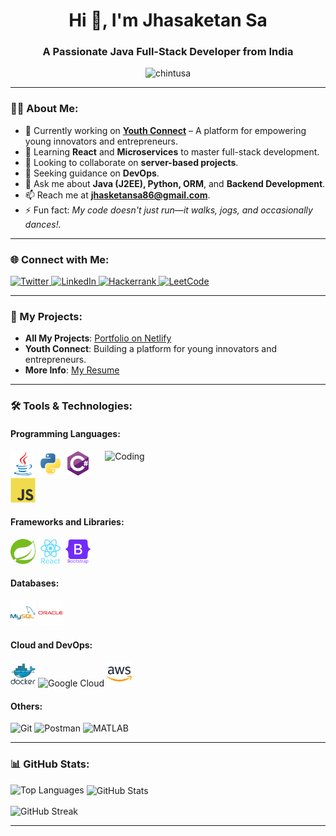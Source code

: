 <h1 align="center">Hi 👋, I'm Jhasaketan Sa</h1>
<h3 align="center">A Passionate Java Full-Stack Developer from India</h3>

<p align="center">
  <img src="https://komarev.com/ghpvc/?username=chintusa&label=Profile%20Views&color=0e75b6&style=flat" alt="chintusa" />
</p>

---

### 👨‍💻 About Me:
- 🔭 Currently working on **[Youth Connect](#)** – A platform for empowering young innovators and entrepreneurs.
- 🌱 Learning **React** and **Microservices** to master full-stack development.
- 👯 Looking to collaborate on **server-based projects**.
- 🤝 Seeking guidance on **DevOps**.
- 💬 Ask me about **Java (J2EE), Python, ORM**, and **Backend Development**.
- 📫 Reach me at **jhasketansa86@gmail.com**.
- ⚡ Fun fact: *My code doesn't just run—it walks, jogs, and occasionally dances!.*

---



### 🌐 Connect with Me:
<p align="left">
  <a href="https://twitter.com/jhasaketan86" target="_blank">
    <img src="https://raw.githubusercontent.com/rahuldkjain/github-profile-readme-generator/master/src/images/icons/Social/twitter.svg" alt="Twitter" height="30" width="40" />
  </a>
  <a href="https://linkedin.com/in/jhasaketan-sa" target="_blank">
    <img src="https://raw.githubusercontent.com/rahuldkjain/github-profile-readme-generator/master/src/images/icons/Social/linked-in-alt.svg" alt="LinkedIn" height="30" width="40" />
  </a>
  <a href="https://www.hackerrank.com/jhasketansa86" target="_blank">
    <img src="https://raw.githubusercontent.com/rahuldkjain/github-profile-readme-generator/master/src/images/icons/Social/hackerrank.svg" alt="Hackerrank" height="30" width="40" />
  </a>
  <a href="https://www.leetcode.com/jhasketansa86" target="_blank">
    <img src="https://raw.githubusercontent.com/rahuldkjain/github-profile-readme-generator/master/src/images/icons/Social/leet-code.svg" alt="LeetCode" height="30" width="40" />
  </a>
</p>

---

### 🚀 My Projects:
- **All My Projects**: [Portfolio on Netlify](https://app.netlify.com/teams/chintusa/sites)
- **Youth Connect**: Building a platform for young innovators and entrepreneurs.
- **More Info**: [My Resume](https://drive.google.com/file/d/1nUjDkhIWwfxGHri4bXhFHMcjwWuNDtE2/view?usp=sharing)

---

### 🛠️ Tools & Technologies:

#### **Programming Languages:**
<p>
  <img align="right" alt="Coding" src="https://camo.githubusercontent.com/3492228fd9a698d24cbe02d7e013abc0fe70eebeda013e47dab443f61efe5013/68747470733a2f2f7777772e77696e677374656368736f6c7574696f6e732e636f6d2f77702d636f6e74656e742f75706c6f6164732f323032322f30332f66756c6c2d737461636b2d646576656c6f706d656e742e676966" data-canonical-src="https://www.wingstechsolutions.com/wp-content/uploads/2022/03/full-stack-development.gif" style="width: 70%; display: inline-block;" data-target="animated-image.originalImage">
</p>
<p>
  <img src="https://raw.githubusercontent.com/devicons/devicon/master/icons/java/java-original.svg" alt="Java" width="40" height="40"/> 
  <img src="https://raw.githubusercontent.com/devicons/devicon/master/icons/python/python-original.svg" alt="Python" width="40" height="40"/> 
  <img src="https://raw.githubusercontent.com/devicons/devicon/master/icons/csharp/csharp-original.svg" alt="C#" width="40" height="40"/> 
  <img src="https://raw.githubusercontent.com/devicons/devicon/master/icons/javascript/javascript-original.svg" alt="javascript" width="40" height="40"/> 

#### **Frameworks and Libraries:**
<p>
  <img src="https://raw.githubusercontent.com/devicons/devicon/master/icons/spring/spring-original.svg" alt="Spring" width="40" height="40"/>
  <img src="https://raw.githubusercontent.com/devicons/devicon/master/icons/react/react-original-wordmark.svg" alt="React" width="40" height="40"/> 
  <img src="https://raw.githubusercontent.com/devicons/devicon/master/icons/bootstrap/bootstrap-plain-wordmark.svg" alt="Bootstrap" width="40" height="40"/>
</p>

#### **Databases:**
<p>
  <img src="https://raw.githubusercontent.com/devicons/devicon/master/icons/mysql/mysql-original-wordmark.svg" alt="MySQL" width="40" height="40"/> 
  <img src="https://raw.githubusercontent.com/devicons/devicon/master/icons/oracle/oracle-original.svg" alt="Oracle" width="40" height="40"/>
</p>

#### **Cloud and DevOps:**
<p>
  <img src="https://raw.githubusercontent.com/devicons/devicon/master/icons/docker/docker-original-wordmark.svg" alt="Docker" width="40" height="40"/> 
  <img src="https://www.vectorlogo.zone/logos/google_cloud/google_cloud-icon.svg" alt="Google Cloud" width="40" height="40"/> 
  <img src="https://raw.githubusercontent.com/devicons/devicon/master/icons/amazonwebservices/amazonwebservices-original-wordmark.svg" alt="AWS" width="40" height="40"/>
</p>

#### **Others:**
<p>
  <img src="https://www.vectorlogo.zone/logos/git-scm/git-scm-icon.svg" alt="Git" width="40" height="40"/> 
  <img src="https://www.vectorlogo.zone/logos/getpostman/getpostman-icon.svg" alt="Postman" width="40" height="40"/> 
  <img src="https://upload.wikimedia.org/wikipedia/commons/2/21/Matlab_Logo.png" alt="MATLAB" width="40" height="40"/>
</p>

---


### 📊 GitHub Stats:
<p>
  <img align="left" src="https://github-readme-stats.vercel.app/api/top-langs?username=chintusa&show_icons=true&locale=en&layout=compact" alt="Top Languages" />
</p>
<p>&nbsp;<img align="center" src="https://github-readme-stats.vercel.app/api?username=chintusa&show_icons=true&locale=en" alt="GitHub Stats" /></p>
<p><img align="center" src="https://github-readme-streak-stats.herokuapp.com/?user=chintusa&" alt="GitHub Streak" /></p>

---

